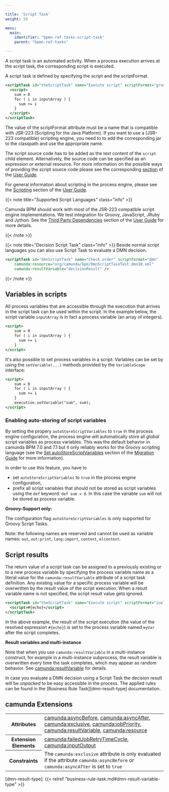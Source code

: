 ```yaml
---

title: 'Script Task'
weight: 50

menu:
  main:
    identifier: "bpmn-ref-tasks-script-task"
    parent: "bpmn-ref-tasks"

---
```


A script task is an automated activity. When a process execution arrives at the script task, the corresponding script is executed.

<div data-bpmn-symbol="scripttask" data-bpmn-symbol-name="Script Task"></div>

A script task is defined by specifying the script and the scriptFormat.

```xml
<scriptTask id="theScriptTask" name="Execute script" scriptFormat="groovy">
  <script>
    sum = 0
    for ( i in inputArray ) {
      sum += i
    }
  </script>
</scriptTask>
```

The value of the scriptFormat attribute must be a name that is compatible with JSR-223 (Scripting
for the Java Platform). If you want to use a (JSR-223 compatible) scripting engine, you need to to
add the corresponding jar to the classpath and use the appropriate name.

The script source code has to be added as the text content of the `script` child element.
Alternatively, the source code can be specified as an expression or external resource. For more
information on the possible ways of providing the script source code please see the corresponding
 [section][script-source] of the [User Guide][user-guide].

For general information about scripting in the process engine, please see the [Scripting](ref:/guides/user-guide/#process-engine-scripting) section of the [User Guide][user-guide].

{{< note title="Supported Script Languages" class="info" >}}

Camunda BPM should work with most of the JSR-223 compatible script engine implementations. We test integration for Groovy, JavaScript, JRuby and Jython. See the <a href="ref:/guides/user-guide/#introduction-third-party-libraries-process-engine">Third Party Dependencies</a> section of the <a href="ref:/guides/user-guide/">User Guide</a> for more details.

{{< /note >}}

{{< note title="Decision Script Task" class="info" >}}
Beside normal script languages you can also use Script Task to evaluate a DMN decision.

```xml
<scriptTask id="dmnScriptTask" name="Check order" scriptFormat="dmn"
    camunda:resource="org/camunda/bpm/DmnScriptTaskTest.dmn10.xml"
    camunda:resultVariable="decisionResult" />
```

{{< /note >}}

## Variables in scripts

All process variables that are accessible through the execution that arrives in the script task can be used within the script. In the example below, the script variable `inputArray` is in fact a process variable (an array of integers).

```xml
<script>
    sum = 0
    for ( i in inputArray ) {
      sum += i
    }
</script>
```

It's also possible to set process variables in a script. Variables can be set by using the `setVariable(...)` methods provided by the `VariableScope` interface:


```xml
<script>
    sum = 0
    for ( i in inputArray ) {
      sum += i
    }
    execution.setVariable("sum", sum);
</script>
```

### Enabling auto-storing of script variables

By setting the propery `autoStoreScriptVariables` to `true` in the process engine configuration, the process engine will automatically store all _global_ script variables as process variables. This was the default behavior in camunda BPM 7.0 and 7.1 but it only reliably works for the Groovy scripting language (see the [Set autoStoreScriptVariables][autostore-variables] section of the [Migration Guide](ref:/guides/migration-guide/) for more information).

In order to use this feature, you have to

* set `autoStoreScriptVariables` to `true` in the process engine configuration,
* prefix all script variables that should not be stored as script variables using the `def` keyword: `def sum = 0`. In this case the variable `sum` will not be stored as process variable.


<div class="alert alert-info">
  <strong>Groovy-Support only:</strong>
  <p>
    The configuration flag <code>autoStoreScriptVariables</code> is only supported for Groovy Script Tasks.
  </p>
</div>

Note: the following names are reserved and cannot be used as variable names:
`out`, `out:print`, `lang:import`, `context`, `elcontext`.


## Script results

The return value of a script task can be assigned to a previously existing or to a new process variable by specifying the process variable name as a literal value for the `camunda:resultVariable` attribute of a script task definition. Any existing value for a specific process variable will be overwritten by the result value of the script execution. When a result variable name is not specified, the script result value gets ignored.

```xml
<scriptTask id="theScriptTask" name="Execute script" scriptFormat="juel" camunda:resultVariable="myVar">
  <script>#{echo}</script>
</scriptTask>
```

In the above example, the result of the script execution (the value of the resolved expression `#{echo}`) is set to the process variable named `myVar` after the script completes.

<div class="alert alert-warning">
  <strong>Result variables and multi-instance</strong>
  <p>
    Note that when you use <code>camunda:resultVariable</code> in a multi-instance construct, for example in a multi-instance subprocess, the result variable is overwritten every time the task completes, which may appear as random behavior. See <a href="ref:#custom-extensions-camunda-extension-attributes-camundaresultvariable">camunda:resultVariable</a> for details.
  </p>
</div>

In case you evaluate a DMN decision using a Script Task the decision result
will be *unpacked* to be easy accessible in the process.  The applied rules can
be found in the [Business Rule Task][dmn-result-type] documentation.


## camunda Extensions

<table class="table table-striped">
  <tr>
    <th>Attributes</th>
    <td>
      <a href="ref:#custom-extensions-camunda-extension-attributes-camundaasyncbefore">camunda:asyncBefore</a>,
      <a href="ref:#custom-extensions-camunda-extension-attributes-camundaasyncafter">camunda:asyncAfter</a>,
      <a href="ref:#custom-extensions-camunda-extension-attributes-camundaexclusive">camunda:exclusive</a>,
      <a href="ref:#custom-extensions-camunda-extension-attributes-camundajobpriority">camunda:jobPriority</a>,
      <a href="ref:#custom-extensions-camunda-extension-attributes-camundaresultvariable">camunda:resultVariable</a>,
      <a href="ref:#custom-extensions-camunda-extension-attributes-camundaresource">camunda:resource</a>
    </td>
  </tr>
  <tr>
    <th>Extension Elements</th>
    <td>
      <a href="ref:#custom-extensions-camunda-extension-elements-camundafailedjobretrytimecycle">camunda:failedJobRetryTimeCycle</a>,
      <a href="ref:#custom-extensions-camunda-extension-elements-camundainputoutput">camunda:inputOutput</a>
    </td>
  </tr>
  <tr>
    <th>Constraints</th>
    <td>
      The <code>camunda:exclusive</code> attribute is only evaluated if the attribute
      <code>camunda:asyncBefore</code> or <code>camunda:asyncAfter</code> is set to <code>true</code>
    </td>
  </tr>
</table>


[script-source]: ref:/guides/user-guide/#process-engine-scripting-script-source
[user-guide]: ref:/guides/user-guide/
[autostore-variables]: ref:/guides/migration-guide/#script-variable-storing
[dmn-result-type]: {{< relref "business-rule-task.md#dmn-result-variable-type" >}}
